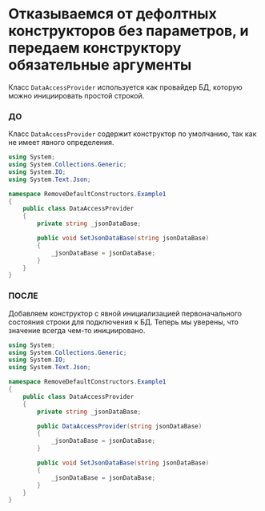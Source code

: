 # Отказываемся от дефолтных конструкторов без параметров, и передаем конструктору обязательные аргументы

Класс `DataAccessProvider` используется как провайдер БД, которую можно инициировать простой строкой.

### ДО

Класс `DataAccessProvider` содержит конструктор по умолчанию, так как не имеет явного определения. 

~~~C#
using System;
using System.Collections.Generic;
using System.IO;
using System.Text.Json;

namespace RemoveDefaultConstructors.Example1
{
    public class DataAccessProvider
    {
        private string _jsonDataBase;

        public void SetJsonDataBase(string jsonDataBase)
        {
            _jsonDataBase = jsonDataBase;
        }
    }
}
~~~

### ПОСЛЕ

Добавляем конструктор с явной инициализацией первоначального состояния строки для подключения к БД. Теперь мы уверены, что значение всегда чем-то инициировано. 

~~~C#
using System;
using System.Collections.Generic;
using System.IO;
using System.Text.Json;

namespace RemoveDefaultConstructors.Example1
{
    public class DataAccessProvider
    {
        private string _jsonDataBase;

        public DataAccessProvider(string jsonDataBase)
        {
            _jsonDataBase = jsonDataBase;
        }

        public void SetJsonDataBase(string jsonDataBase)
        {
            _jsonDataBase = jsonDataBase;
        }
    }
}
~~~